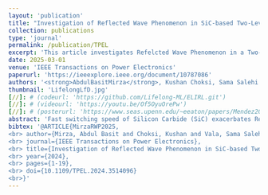 ```yaml
---
layout: 'publication'
title: "Investigation of Reflected Wave Phenomenon in SiC-based Two-Level Split-Phase Inverter-Fed Motor Drives"
collection: publications
type: 'journal'
permalink: /publication/TPEL
excerpt: 'This article investigates Refelcted Wave Phenomenon in a Two-Level Split-Phase (2L-SP) cable-connected motor drive, similar to the conventional 2L motor driver with output reactor.'
date: 2025-03-01
venue: 'IEEE Transactions on Power Electronics'
paperurl: 'https://ieeexplore.ieee.org/document/10787086'
authors: '<strong>AbdulBasitMirza</strong>, Kushan Choksi, Sama Salehi Vala, Ali Anwar and <a href="https://www.stonybrook.edu/commcms/electrical/people/-core_faculty/luo_fang">Fang Luo</a>'
thumbnail: 'LifelongLfD.jpg'
[//]: # (codeurl: 'https://github.com/Lifelong-ML/ELIRL.git')
[//]: # (videourl: 'https://youtu.be/Of5OyuOrePw')
[//]: # (posterurl: 'https://www.seas.upenn.edu/~eeaton/papers/Mendez2018Lifelong-poster.pdf')
abstract: 'Fast switching speed of Silicon Carbide (SiC) exacerbates Reflected Wave Phenomenon (RWP) in two-level (2L) Voltage Source Inverter (VSI)-based motor drives, causing motor side overvoltage and drive side overcurrent. The 2L split-phase (2L-SP) topology shows prospects of alleviating RWP due to its lower output dv/dt facilitated by split-inductors which also serve as an output reactor. This article explores RWP in a 2L-SP-based motor drive and compares it with the 2L with an output reactor, denoted as 2L-LF. For the study, a 2L, 2L-LF and 2L-SP configurable 18 kVA SiC-based prototype is developed and interfaced to an emulated motor load through a bundled shielded cable. At first, simplified lumped Differential Mode (DM) equivalent circuits are derived for modeling RWP transients in 2L-LF and 2L-SP drives. Subsequently, RWP is investigated through Double Pulse Tests (DPT) for various cable lengths, reactor (2L-LF), and split inductor (2L-SP) values. Results show that 2L-SP exhibits lower RWP for longer cables, achieving up to 68 % and 73 % reduction in overvoltage and overcurrent amplitudes for an 8 m cable. An anomalous rising overvoltage pattern for short cables is observed for both drive configurations and analyzed using proposed DM equivalent circuits. Further, from a switching performance standpoint, split-inductors in 2L-SP decouple load and complementary cell	&#39;s parasitics from the device during switching, achieving 17 % lower switching loss than 2L-LF. Following the DPTs, continuous three-phase tests are performed for 8 m cable for both drive configurations. The 2L-SP drive achieves up to 60 % and 74 % reduction in overvoltage and overcurrent amplitudes than 2L-LF. Overall, 2L-SP outperforms 2L-LF in mitigating RWP in SiC-based 2L VSI motor drives.'
bibtex: '@ARTICLE{MirzaRWP2025,
<br> author={Mirza, Abdul Basit and Choksi, Kushan and Vala, Sama Salehi and Anwar, Ali and Luo, Fang},
<br> journal={IEEE Transactions on Power Electronics}, 
<br> title={Investigation of Reflected Wave Phenomenon in SiC-based Two-Level Split-Phase Inverter-Fed Motor Drives}, 
<br> year={2024},
<br> pages={1-19},
<br> doi={10.1109/TPEL.2024.3514096}
<br>}'
---
```

